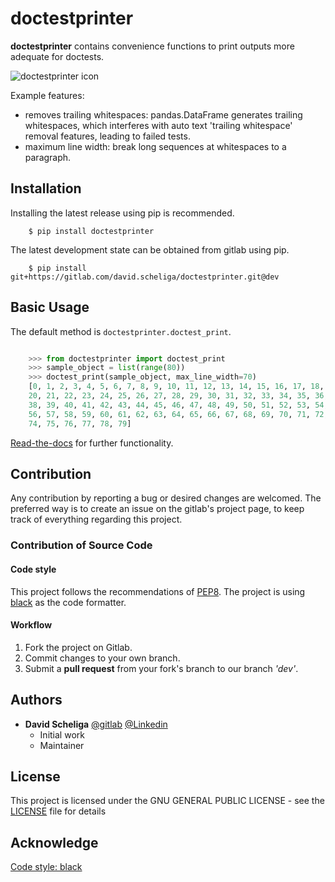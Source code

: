 # doctestprinter

**doctestprinter** contains convenience functions to print outputs more adequate
for doctests.

![doctestprinter icon](https://doctestprinter.readthedocs.io/en/latest/_images/doctestprinter-icon.svg "A doctest printer")

Example features:

- removes trailing whitespaces: pandas.DataFrame generates trailing whitespaces,
  which interferes with auto text 'trailing whitespace' removal features,
  leading to failed tests.
- maximum line width: break long sequences at whitespaces to a paragraph.

## Installation

Installing the latest release using pip is recommended.

```` shell script
    $ pip install doctestprinter
````

The latest development state can be obtained from gitlab using pip.

```` shell script
    $ pip install git+https://gitlab.com/david.scheliga/doctestprinter.git@dev
````


## Basic Usage

The default method is `doctestprinter.doctest_print`.

```` python

    >>> from doctestprinter import doctest_print
    >>> sample_object = list(range(80))
    >>> doctest_print(sample_object, max_line_width=70)
    [0, 1, 2, 3, 4, 5, 6, 7, 8, 9, 10, 11, 12, 13, 14, 15, 16, 17, 18, 19,
    20, 21, 22, 23, 24, 25, 26, 27, 28, 29, 30, 31, 32, 33, 34, 35, 36, 37,
    38, 39, 40, 41, 42, 43, 44, 45, 46, 47, 48, 49, 50, 51, 52, 53, 54, 55,
    56, 57, 58, 59, 60, 61, 62, 63, 64, 65, 66, 67, 68, 69, 70, 71, 72, 73,
    74, 75, 76, 77, 78, 79]

````

[Read-the-docs](https://doctestprinter.readthedocs.io/en/latest/) for further
 functionality.

## Contribution

Any contribution by reporting a bug or desired changes are welcomed. The preferred 
way is to create an issue on the gitlab's project page, to keep track of everything 
regarding this project.

### Contribution of Source Code
#### Code style
This project follows the recommendations of [PEP8](https://www.python.org/dev/peps/pep-0008/).
The project is using [black](https://github.com/psf/black) as the code formatter.

#### Workflow

1. Fork the project on Gitlab.
2. Commit changes to your own branch.
3. Submit a **pull request** from your fork's branch to our branch *'dev'*.

## Authors

* **David Scheliga** 
    [@gitlab](https://gitlab.com/david.scheliga)
    [@Linkedin](https://www.linkedin.com/in/david-scheliga-576984171/)
    - Initial work
    - Maintainer

## License

This project is licensed under the GNU GENERAL PUBLIC LICENSE - see the
[LICENSE](LICENSE) file for details

## Acknowledge

[Code style: black](https://github.com/psf/black)
